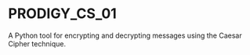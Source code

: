 # PRODIGY_CS_01
A Python tool for encrypting and decrypting messages using the Caesar Cipher technique.
